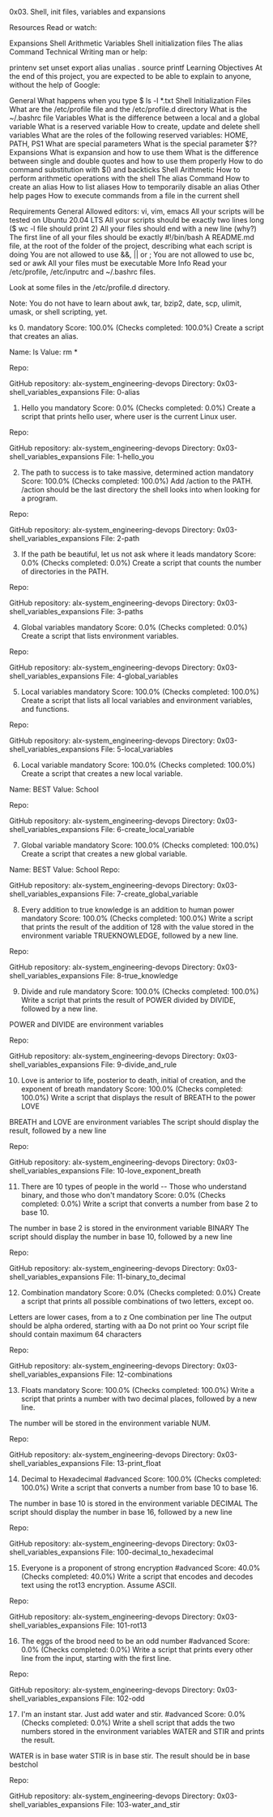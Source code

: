 0x03. Shell, init files, variables and expansions

Resources
Read or watch:

Expansions
Shell Arithmetic
Variables
Shell initialization files
The alias Command
Technical Writing
man or help:

printenv
set
unset
export
alias
unalias
.
source
printf
Learning Objectives
At the end of this project, you are expected to be able to explain to anyone, without the help of Google:

General
What happens when you type $ ls -l *.txt
Shell Initialization Files
What are the /etc/profile file and the /etc/profile.d directory
What is the ~/.bashrc file
Variables
What is the difference between a local and a global variable
What is a reserved variable
How to create, update and delete shell variables
What are the roles of the following reserved variables: HOME, PATH, PS1
What are special parameters
What is the special parameter $??
Expansions
What is expansion and how to use them
What is the difference between single and double quotes and how to use them properly
How to do command substitution with $() and backticks
Shell Arithmetic
How to perform arithmetic operations with the shell
The alias Command
How to create an alias
How to list aliases
How to temporarily disable an alias
Other help pages
How to execute commands from a file in the current shell

Requirements
General
Allowed editors: vi, vim, emacs
All your scripts will be tested on Ubuntu 20.04 LTS
All your scripts should be exactly two lines long ($ wc -l file should print 2)
All your files should end with a new line (why?)
The first line of all your files should be exactly #!/bin/bash
A README.md file, at the root of the folder of the project, describing what each script is doing
You are not allowed to use &&, || or ;
You are not allowed to use bc, sed or awk
All your files must be executable
More Info
Read your /etc/profile, /etc/inputrc and ~/.bashrc files.

Look at some files in the /etc/profile.d directory.

Note: You do not have to learn about awk, tar, bzip2, date, scp, ulimit, umask, or shell scripting, yet.

ks
0. <o>
mandatory
Score: 100.0% (Checks completed: 100.0%)
Create a script that creates an alias.

Name: ls
Value: rm *

Repo:

GitHub repository: alx-system_engineering-devops
Directory: 0x03-shell_variables_expansions
File: 0-alias

1. Hello you
mandatory
Score: 0.0% (Checks completed: 0.0%)
Create a script that prints hello user, where user is the current Linux user.

Repo:

GitHub repository: alx-system_engineering-devops
Directory: 0x03-shell_variables_expansions
File: 1-hello_you

2. The path to success is to take massive, determined action
mandatory
Score: 100.0% (Checks completed: 100.0%)
Add /action to the PATH. /action should be the last directory the shell looks into when looking for a program.

Repo:

GitHub repository: alx-system_engineering-devops
Directory: 0x03-shell_variables_expansions
File: 2-path

3. If the path be beautiful, let us not ask where it leads
mandatory
Score: 0.0% (Checks completed: 0.0%)
Create a script that counts the number of directories in the PATH.

Repo:

GitHub repository: alx-system_engineering-devops
Directory: 0x03-shell_variables_expansions
File: 3-paths

4. Global variables
mandatory
Score: 0.0% (Checks completed: 0.0%)
Create a script that lists environment variables.

Repo:

GitHub repository: alx-system_engineering-devops
Directory: 0x03-shell_variables_expansions
File: 4-global_variables

5. Local variables
mandatory
Score: 100.0% (Checks completed: 100.0%)
Create a script that lists all local variables and environment variables, and functions.

Repo:

GitHub repository: alx-system_engineering-devops
Directory: 0x03-shell_variables_expansions
File: 5-local_variables

6. Local variable
mandatory
Score: 100.0% (Checks completed: 100.0%)
Create a script that creates a new local variable.

Name: BEST
Value: School

Repo:

GitHub repository: alx-system_engineering-devops
Directory: 0x03-shell_variables_expansions
File: 6-create_local_variable

7. Global variable
mandatory
Score: 100.0% (Checks completed: 100.0%)
Create a script that creates a new global variable.

Name: BEST
Value: School
Repo:

GitHub repository: alx-system_engineering-devops
Directory: 0x03-shell_variables_expansions
File: 7-create_global_variable

8. Every addition to true knowledge is an addition to human power
mandatory
Score: 100.0% (Checks completed: 100.0%)
Write a script that prints the result of the addition of 128 with the value stored in the environment variable TRUEKNOWLEDGE, followed by a new line.

Repo:

GitHub repository: alx-system_engineering-devops
Directory: 0x03-shell_variables_expansions
File: 8-true_knowledge

9. Divide and rule
mandatory
Score: 100.0% (Checks completed: 100.0%)
Write a script that prints the result of POWER divided by DIVIDE, followed by a new line.

POWER and DIVIDE are environment variables

Repo:

GitHub repository: alx-system_engineering-devops
Directory: 0x03-shell_variables_expansions
File: 9-divide_and_rule

10. Love is anterior to life, posterior to death, initial of creation, and the exponent of breath
mandatory
Score: 100.0% (Checks completed: 100.0%)
Write a script that displays the result of BREATH to the power LOVE

BREATH and LOVE are environment variables
The script should display the result, followed by a new line

Repo:

GitHub repository: alx-system_engineering-devops
Directory: 0x03-shell_variables_expansions
File: 10-love_exponent_breath

11. There are 10 types of people in the world -- Those who understand binary, and those who don't
mandatory
Score: 0.0% (Checks completed: 0.0%)
Write a script that converts a number from base 2 to base 10.

The number in base 2 is stored in the environment variable BINARY
The script should display the number in base 10, followed by a new line

Repo:

GitHub repository: alx-system_engineering-devops
Directory: 0x03-shell_variables_expansions
File: 11-binary_to_decimal

12. Combination
mandatory
Score: 0.0% (Checks completed: 0.0%)
Create a script that prints all possible combinations of two letters, except oo.

Letters are lower cases, from a to z
One combination per line
The output should be alpha ordered, starting with aa
Do not print oo
Your script file should contain maximum 64 characters

Repo:

GitHub repository: alx-system_engineering-devops
Directory: 0x03-shell_variables_expansions
File: 12-combinations

13. Floats
mandatory
Score: 100.0% (Checks completed: 100.0%)
Write a script that prints a number with two decimal places, followed by a new line.

The number will be stored in the environment variable NUM.

Repo:

GitHub repository: alx-system_engineering-devops
Directory: 0x03-shell_variables_expansions
File: 13-print_float

14. Decimal to Hexadecimal
#advanced
Score: 100.0% (Checks completed: 100.0%)
Write a script that converts a number from base 10 to base 16.

The number in base 10 is stored in the environment variable DECIMAL
The script should display the number in base 16, followed by a new line

Repo:

GitHub repository: alx-system_engineering-devops
Directory: 0x03-shell_variables_expansions
File: 100-decimal_to_hexadecimal

15. Everyone is a proponent of strong encryption
#advanced
Score: 40.0% (Checks completed: 40.0%)
Write a script that encodes and decodes text using the rot13 encryption. Assume ASCII.

Repo:

GitHub repository: alx-system_engineering-devops
Directory: 0x03-shell_variables_expansions
File: 101-rot13

16. The eggs of the brood need to be an odd number
#advanced
Score: 0.0% (Checks completed: 0.0%)
Write a script that prints every other line from the input, starting with the first line.

Repo:

GitHub repository: alx-system_engineering-devops
Directory: 0x03-shell_variables_expansions
File: 102-odd

17. I'm an instant star. Just add water and stir.
#advanced
Score: 0.0% (Checks completed: 0.0%)
Write a shell script that adds the two numbers stored in the environment variables WATER and STIR and prints the result.

WATER is in base water
STIR is in base stir.
The result should be in base bestchol

Repo:

GitHub repository: alx-system_engineering-devops
Directory: 0x03-shell_variables_expansions
File: 103-water_and_stir
